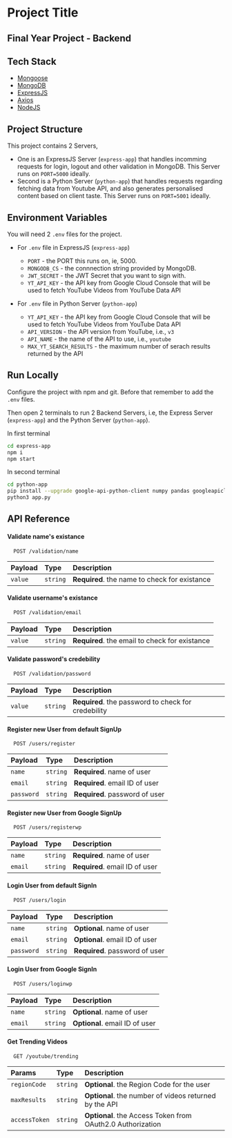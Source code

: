 
# Project Title

## Final Year Project - Backend


## Tech Stack

 - [Mongoose](https://mongoosejs.com/)
 - [MongoDB](https://www.mongodb.com/)
 - [ExpressJS](https://expressjs.com/)
 - [Axios](https://axios-http.com/)
 - [NodeJS](https://nodejs.org/en)


## Project Structure

This project contains 2 Servers, 
 - One is an ExpressJS Server (`express-app`) that handles incomming requests for login, logout and other validation in MongoDB. This Server runs on `PORT=5000` ideally.
 - Second is a Python Server (`python-app`) that handles requests regarding fetching data from Youtube API, and also generates personalised content based on client taste. This Server runs on `PORT=5001` ideally.

 ## Environment Variables

You will need 2 `.env` files for the project. 
 - For `.env` file in ExpressJS (`express-app`)
    - `PORT` - the PORT this runs on, ie, 5000.
    - `MONGODB_CS` - the connnection string provided by MongoDB.
    - `JWT_SECRET` - the JWT Secret that you want to sign with.
    - `YT_API_KEY` - the API key from Google Cloud Console that will be used to fetch YouTube Videos from YouTube Data API

 - For `.env` file in Python Server (`python-app`)
    - `YT_API_KEY` - the API key from Google Cloud Console that will be used to fetch YouTube Videos from YouTube Data API
    - `API_VERSION` - the API version from YouTube, i.e., `v3`
    - `API_NAME` - the name of the API to use, i.e., `youtube`
    - `MAX_YT_SEARCH_RESULTS` - the maximum number of serach results returned by the API
## Run Locally

Configure the project with npm and git.
Before that remember to add the `.env` files.

Then open 2 terminals to run 2 Backend Servers, i.e, the Express Server (`express-app`) and the Python Server (`python-app`).

In first terminal
```bash
cd express-app
npm i
npm start
```

In second terminal
```bash
cd python-app
pip install --upgrade google-api-python-client numpy pandas googleapiclient scikit-learn nltk
python3 app.py
```
## API Reference

#### Validate name's existance

```http
  POST /validation/name
```

| Payload | Type     | Description                |
| :-------- | :------- | :------------------------- |
| `value` | `string` | **Required**. the name to check for existance |

#### Validate username's existance

```http
  POST /validation/email
```

| Payload | Type     | Description                |
| :-------- | :------- | :------------------------- |
| `value` | `string` | **Required**. the email to check for existance |

#### Validate password's credebility

```http
  POST /validation/password
```

| Payload | Type     | Description                |
| :-------- | :------- | :------------------------- |
| `value` | `string` | **Required**. the password to check for credebility |


#### Register new User from default SignUp

```http
  POST /users/register
```

| Payload | Type     | Description                |
| :-------- | :------- | :------------------------- |
| `name` | `string` | **Required**. name of user |
| `email` | `string` | **Required**. email ID of user |
| `password` | `string` | **Required**. password of user |


#### Register new User from Google SignUp

```http
  POST /users/registerwp
```

| Payload | Type     | Description                |
| :-------- | :------- | :------------------------- |
| `name` | `string` | **Required**. name of user |
| `email` | `string` | **Required**. email ID of user |


#### Login User from default SignIn

```http
  POST /users/login
```

| Payload | Type     | Description                |
| :-------- | :------- | :------------------------- |
| `name` | `string` | **Optional**. name of user |
| `email` | `string` | **Optional**. email ID of user |
| `password` | `string` | **Required**. password of user |


#### Login User from Google SignIn

```http
  POST /users/loginwp
```

| Payload | Type     | Description                |
| :-------- | :------- | :------------------------- |
| `name` | `string` | **Optional**. name of user |
| `email` | `string` | **Optional**. email ID of user |


#### Get Trending Videos

```http
  GET /youtube/trending
```

| Params | Type     | Description                |
| :-------- | :------- | :------------------------- |
| `regionCode` | `string` | **Optional**. the Region Code for the user |
| `maxResults` | `string` | **Optional**. the number of videos returned by the API |
| `accessToken` | `string` | **Optional**. the Access Token from OAuth2.0 Authorization |
